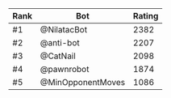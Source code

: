 Rank|Bot|Rating
---|---|---
#1|@NilatacBot|2382
#2|@anti-bot|2207
#3|@CatNail|2098
#4|@pawnrobot|1874
#5|@MinOpponentMoves|1086

